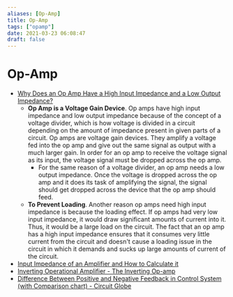 ```yaml
---
aliases: [Op-Amp]
title: Op-Amp
tags: ["opamp"]
date: 2021-03-23 06:08:47
draft: false
---
```


# Op-Amp

- [Why Does an Op Amp Have a High Input Impedance and a Low Output Impedance?](https://www.learningaboutelectronics.com/Articles/Why-does-an-op-amp-need-a-high-input-impedance-and-a-low-output-impedance#:~:text=The%20high%20impedance%20ensures%20that,a%20higher%2Dvoltage%20output%20signal.&text=Low%20impedance%20circuits%20can%20be,having%20very%20high%20input%20impedance.)
    - **Op Amp is a Voltage Gain Device**. Op amps have high input impedance and low output impedance because of the concept of a voltage divider, which is how voltage is divided in a circuit depending on the amount of impedance present in given parts of a circuit. Op amps are voltage gain devices. They amplify a voltage fed into the op amp and give out the same signal as output with a much larger gain. In order for an op amp to receive the voltage signal as its input, the voltage signal must be dropped across the op amp.
        - For the same reason of a voltage divider, an op amp needs a low output impedance. Once the voltage is dropped across the op amp and it does its task of amplifying the signal, the signal should get dropped across the device that the op amp should feed.
    - **To Prevent Loading**. Another reason op amps need high input impedance is because the loading effect. If op amps had very low input impedance, it would draw significant amounts of current into it. Thus, it would be a large load on the circuit. The fact that an op amp has a high input impedance ensures that it consumes very little current from the circuit and doesn't cause a loading issue in the circuit in which it demands and sucks up large amounts of current of the circuit.
- [Input Impedance of an Amplifier and How to Calculate it](https://www.electronics-tutorials.ws/amplifier/input-impedance-of-an-amplifier.html)
- [Inverting Operational Amplifier - The Inverting Op-amp](https://www.electronics-tutorials.ws/opamp/opamp_2.html)
- [Difference Between Positive and Negative Feedback in Control System (with Comparison chart) - Circuit Globe](https://circuitglobe.com/difference-between-positive-and-negative-feedback.html)
